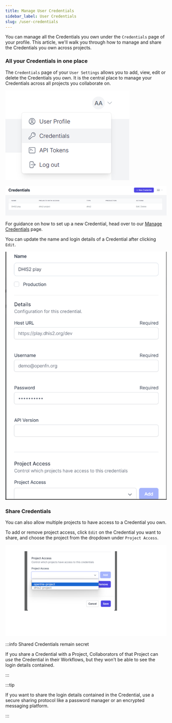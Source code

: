 ```yaml
---
title: Manage User Credentials
sidebar_label: User Credentials
slug: /user-credentials
---
```


You can manage all the Credentials you own under the `Credentials` page of your profile. This article, we'll walk you through how to manage and share the Credentials you own across projects.

### All your Credentials in one place

The `Credentials` page of your `User Settings` allows you to add, view, edit or delete the Credentials you own. It is the central place to manage your Credentials across all projects you collaborate on. 

![User Credential](/img/lightning_user_profile_credentials.png) 

![User Credentials List](/img/lightning_edit_user_credential.png)

For guidance on how to set up a new Credential, head over to our [Manage Credentials](../manage-projects/manage-credentials.md) page.

You can update the name and login details of a Credential after clicking `Edit`.

![User Credential Edit View](/img/lightning_cred_edit_view.png)


### Share Credentials

You can also allow multiple projects to have access to a Credential you own.

To add or remove project access, click `Edit` on the Credential you want to share, and choose the project from the dropdown under `Project Access`.

![Update Project Access](/img/lightning_share_cred_with_project.png)
 
:::info Shared Credentials remain secret

If you share a Credential with a Project, Collaborators of that Project can _use_ the Credential in their Workflows, but they won't be able to see the login details contained.

:::

:::tip

If you want to share the login details contained in the Credential, use a secure sharing protocol like a password manager or an encrypted messaging platform. 

:::

